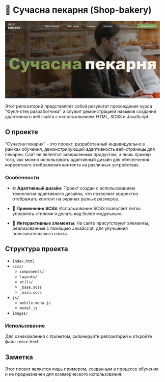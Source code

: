 # 🥐 Сучасна пекарня (Shop-bakery)
![alt text](logo.png)

Этот репозиторий представляет собой результат прохождения курса "Фулл-стек разработчика" и служит демонстрацией навыков создания адаптивного веб-сайта с использованием HTML, SCSS и JavaScript.

## О проекте

"Сучасна пекарня" - это проект, разработанный индивидуально в рамках обучения, демонстрирующий адаптивность веб-страницы для пекарни. Сайт не является завершенным продуктом, а лишь пример того, как можно использовать адаптивный дизайн для обеспечения корректного отображения контента на различных устройствах.

### Особенности

- 🌐 **Адаптивный дизайн**: Проект создан с использованием технологии адаптивного дизайна, что позволяет корректно отображать контент на экранах разных размеров.
  
- 🎨 **Применение SCSS**: Использование SCSS позволяет легко управлять стилями и делать код более модульным.
  
- 🚀 **Интерактивные элементы**: На сайте присутствуют элементы, реализованные с помощью JavaScript, для улучшения пользовательского опыта.

## Структура проекта

- `index.html`
- `scss/`
  - `components/`
  - `layouts/`
  - `utils/`
  - `_base.scss`
  - `_main.scss`
  <!-- Другие файлы стилей -->
- `js/`
  - `mobile-menu.js`
  - `modal.js`
  <!-- Другие JavaScript файлы -->
- `images/`
  <!-- Ресурсы и изображения -->

### Использование

Для ознакомления с проектом, склонируйте репозиторий и откройте файл `index.html`.

## Заметка

Этот проект является лишь примером, созданным в процессе обучения и не предназначен для коммерческого использования.

